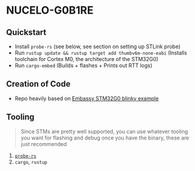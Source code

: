 # NUCELO-G0B1RE

## Quickstart
- Install `probe-rs` (see below, see section on setting up STLink probe)
- Run `rustup update && rustup target add thumbv6m-none-eabi` (Installs toolchain for Cortex M0, the architecture of the STM32G0)
- Run `cargo-embed` (Builds + flashes + Prints out RTT logs)

## Creation of Code
- Repo heavily based on [Embassy STM32G0 blinky example](https://github.com/embassy-rs/embassy/blob/fdc34b69ffc292427f50f35209f095bb5a50bb82/examples/stm32g0/src/bin/blinky.rs)

## Tooling
> Since STMs are pretty well supported, you can use whatever tooling you want for flashing and debug once you have the binary, these are just recommended

1. [`probe-rs`](https://probe.rs/docs/getting-started/installation/)
2.  `cargo`, `rustup`

